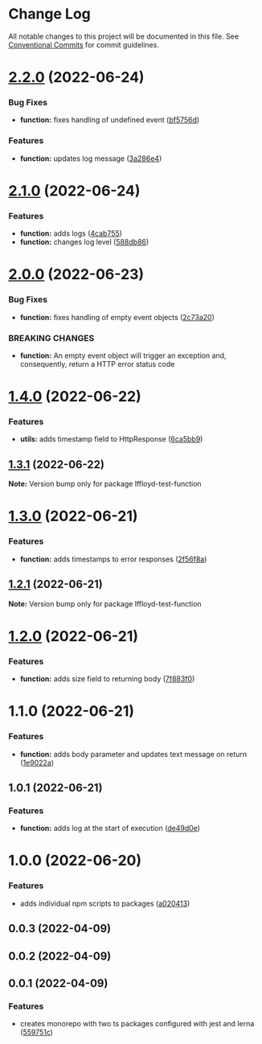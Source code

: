 # Change Log

All notable changes to this project will be documented in this file.
See [Conventional Commits](https://conventionalcommits.org) for commit guidelines.

# [2.2.0](https://github.com/lffloyd/lerna-test/compare/lffloyd-test-function@2.1.0...lffloyd-test-function@2.2.0) (2022-06-24)


### Bug Fixes

* **function:** fixes handling of undefined event ([bf5756d](https://github.com/lffloyd/lerna-test/commit/bf5756d72506f064f22ec77550a6e439e11564f3))


### Features

* **function:** updates log message ([3a286e4](https://github.com/lffloyd/lerna-test/commit/3a286e440b06a4025069ee1172762115f66eb3da))





# [2.1.0](https://github.com/lffloyd/lerna-test/compare/lffloyd-test-function@2.0.0...lffloyd-test-function@2.1.0) (2022-06-24)


### Features

* **function:** adds logs ([4cab755](https://github.com/lffloyd/lerna-test/commit/4cab755f26bb7609d53d93777bf07ae1b44dc463))
* **function:** changes log level ([588db86](https://github.com/lffloyd/lerna-test/commit/588db861f7aa9fd8c6521b16873cfa252df50808))





# [2.0.0](https://github.com/lffloyd/lerna-test/compare/lffloyd-test-function@1.4.0...lffloyd-test-function@2.0.0) (2022-06-23)


### Bug Fixes

* **function:** fixes handling of empty event objects ([2c73a20](https://github.com/lffloyd/lerna-test/commit/2c73a2027ac90597446d17a7cd1cab6d56e27df3))


### BREAKING CHANGES

* **function:** An empty event object will trigger an exception and, consequently, return a HTTP
error status code





# [1.4.0](https://github.com/lffloyd/lerna-test/compare/lffloyd-test-function@1.3.1...lffloyd-test-function@1.4.0) (2022-06-22)


### Features

* **utils:** adds timestamp field to HttpResponse ([6ca5bb9](https://github.com/lffloyd/lerna-test/commit/6ca5bb93f37948e7aae1aa162755b822d85f230a))





## [1.3.1](https://github.com/lffloyd/lerna-test/compare/lffloyd-test-function@1.3.0...lffloyd-test-function@1.3.1) (2022-06-22)

**Note:** Version bump only for package lffloyd-test-function





# [1.3.0](https://github.com/lffloyd/lerna-test/compare/lffloyd-test-function@1.2.1...lffloyd-test-function@1.3.0) (2022-06-21)


### Features

* **function:** adds timestamps to error responses ([2f56f8a](https://github.com/lffloyd/lerna-test/commit/2f56f8adbd006564c695ab9db10a26875576472d))





## [1.2.1](https://github.com/lffloyd/lerna-test/compare/lffloyd-test-function@1.2.0...lffloyd-test-function@1.2.1) (2022-06-21)

**Note:** Version bump only for package lffloyd-test-function





# [1.2.0](https://github.com/lffloyd/lerna-test/compare/lffloyd-test-function@1.1.0...lffloyd-test-function@1.2.0) (2022-06-21)


### Features

* **function:** adds size field to returning body ([7f883f0](https://github.com/lffloyd/lerna-test/commit/7f883f0e35d438e94eba2f7a697d803fecba7df9))





# 1.1.0 (2022-06-21)


### Features

* **function:** adds body parameter and updates text message on return ([1e9022a](https://github.com/lffloyd/lerna-test/commit/1e9022a32a6a09ef68cd5531ae4b879761acacce))



## 1.0.1 (2022-06-21)


### Features

* **function:** adds log at the start of execution ([de49d0e](https://github.com/lffloyd/lerna-test/commit/de49d0ee6a1aa9d1d0a1c6a69367f58e7f4e2b88))



# 1.0.0 (2022-06-20)


### Features

* adds individual npm scripts to packages ([a020413](https://github.com/lffloyd/lerna-test/commit/a020413d43a5a8f4e669e7dec703c9cbdbbbb9b3))



## 0.0.3 (2022-04-09)



## 0.0.2 (2022-04-09)



## 0.0.1 (2022-04-09)


### Features

* creates monorepo with two ts packages configured with jest and lerna ([559751c](https://github.com/lffloyd/lerna-test/commit/559751cdae6d9ddadc8400e0248551bc4e988065))
